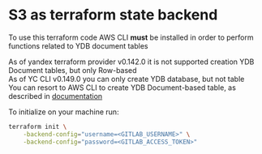 # S3 as terraform state backend

To use this terraform code AWS CLI **must** be installed in order to perform functions related to YDB document tables

As of yandex terraform provider v0.142.0 it is not supported creation YDB Document tables, but only Row-based\
As of YC CLI v0.149.0 you can only create YDB database, but not table\
You can resort to AWS CLI to create YDB Document-based table, as described in [documentation](https://yandex.cloud/en/docs/ydb/docapi/tools/aws-cli/create-table)

To initialize on your machine run:

```bash
terraform init \
    -backend-config="username=<GITLAB_USERNAME>" \
    -backend-config="password=<GITLAB_ACCESS_TOKEN>"
```
